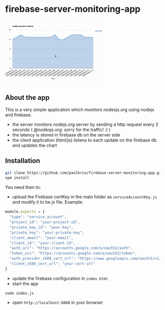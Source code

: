 # firebase-server-monitoring-app

![chart](https://github.com/paulbrie/firebase-server-monitoring-app/blob/master/firebase.gif "Chart")

## About the app
This is a very simple application which monitors nodesjs.org using nodejs and firebase.

- the server monitors nodejs.org server by sending a http request every 2 seconds ( @nodesjs.org: sorry for the traffic! :) )
- the latency is stored in firebase db on the server side
- the client application (html/js) listens to each update on the firebase db and updates the chart

## Installation

```bash
git clone https://github.com/paulbrie/firebase-server-monitoring-app.git .
npm install
```

You need then to:
- upload the Firebase certKey in the main folder as `serviceAccountKey.js` and modify it to be js file. Example:

```javascript
module.exports = {
  "type": "service_account",
  "project_id": "your-project-id",
  "private_key_id": "your-key",
  "private_key": "your-private-key",
  "client_email": "your-email",
  "client_id": "your-client-id",
  "auth_uri": "https://accounts.google.com/o/oauth2/auth",
  "token_uri": "https://accounts.google.com/o/oauth2/token",
  "auth_provider_x509_cert_url": "https://www.googleapis.com/oauth2/v1/certs",
  "client_x509_cert_url": "your-cert-url"
}
```

- update the firebase configuration in `index.html`
- start the app

```
node index.js
```
- open `http://localhost:8080` in your browser
```
